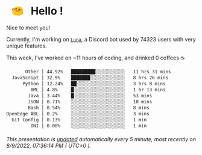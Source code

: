 <h1>   <img src="./spoinky.gif" style="vertical-align:middle;" width="30px">   Hello ! </h1>

Nice to meet you!

Currently, I'm working on <a href='https://github.com/Asgarrrr/Luna'>`Luna`</a>, a Discord bot used by 74323 users with very unique features.

This week, I've worked on ~11 hours of coding, and drinked 0 coffees ☕

```
       Other │ 44.92%   █████████░░░░░░░░░░░   11 hrs 31 mins
  JavaScript │ 32.9%    ███████░░░░░░░░░░░░░   8 hrs 26 mins
      Python │ 12.24%   ██░░░░░░░░░░░░░░░░░░   3 hrs 8 mins
         XML │ 4.8%     █░░░░░░░░░░░░░░░░░░░   1 hr 13 mins
        Java │ 3.44%    █░░░░░░░░░░░░░░░░░░░   53 mins
        JSON │ 0.71%    ░░░░░░░░░░░░░░░░░░░░   10 mins
        Bash │ 0.54%    ░░░░░░░░░░░░░░░░░░░░   8 mins
OpenEdge ABL │ 0.2%     ░░░░░░░░░░░░░░░░░░░░   3 mins
  Git Config │ 0.13%    ░░░░░░░░░░░░░░░░░░░░   1 min
         INI │ 0.08%    ░░░░░░░░░░░░░░░░░░░░   1 min
```

###### This presentation is [updated](https://github.com/Asgarrrr) automatically every 5 minute, most recently on 8/9/2022, 07:36:14 PM ( UTC±0 ).